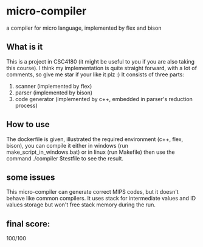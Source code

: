 # micro-compiler
a compiler for micro language, implemented by flex and bison

## What is it
This is a project in CSC4180 (it might be useful to you if you are also taking this course). 
I think my implementation is quite straight forward, with a lot of comments, 
so give me star if your like it plz :)
It consists of three parts: 

1. scanner (implemented by flex)
2. parser (implemented by bison)
3. code generator (implemented by c++, embedded in parser's reduction process)

## How to use
The dockerfile is given, illustrated the required environment (c++, flex, bison),
you can compile it either in windows (run make_script_in_windows.bat) or in linux (run Makefile)
then use the command
  ./compiler \$testfile
to see the result.

## some issues
This micro-compiler can generate correct MIPS codes, but it doesn't behave like common compilers. 
It uses stack for intermediate values and ID values storage but won't free stack memory during the run.

## final score:
100/100
